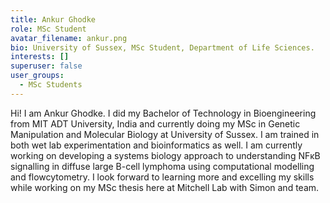 ```yaml
---
title: Ankur Ghodke
role: MSc Student
avatar_filename: ankur.png
bio: University of Sussex, MSc Student, Department of Life Sciences.
interests: []
superuser: false
user_groups:
  - MSc Students
---
```

Hi! I am Ankur Ghodke. I did my Bachelor of Technology in Bioengineering from MIT ADT University, India and currently doing my MSc in Genetic Manipulation and Molecular Biology at University of Sussex. I am trained in both wet lab experimentation and bioinformatics as well. I am currently working on developing a systems biology approach to understanding NFκB signalling in diffuse large B-cell lymphoma using computational modelling and flowcytometry. I look forward to learning more and excelling my skills while working on my MSc thesis here at Mitchell Lab with Simon and team.